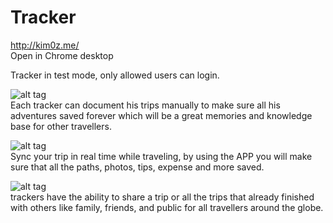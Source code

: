 # Tracker

http://kim0z.me/  
Open in Chrome desktop 

Tracker in test mode, only allowed users can login.


![alt tag](http://54.187.56.64:9090/assets/icons/ic_folder_black_48dp_1x.png)  
Each tracker can document his trips manually to make sure all his adventures saved forever which will be a great memories and knowledge base for other travellers.

![alt tag](http://54.187.56.64:9090/assets/icons/ic_gps_fixed_black_48dp_1x.png)  
Sync your trip in real time while traveling, by using the APP you will make sure that all the paths, photos, tips, expense and more saved.

![alt tag](http://54.187.56.64:9090/assets/icons/ic_share_black_48dp_1x.png)  
trackers have the ability to share a trip or all the trips that already finished with others like family, friends, and public for all travellers around the globe.

